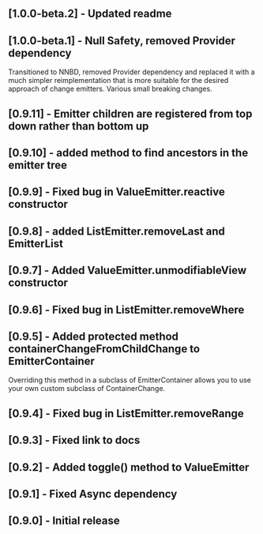 ## [1.0.0-beta.2] - Updated readme

## [1.0.0-beta.1] - Null Safety, removed Provider dependency
Transitioned to NNBD, removed Provider dependency and replaced it with a 
much simpler reimplementation that is more suitable for the desired approach of 
change emitters. Various small breaking changes.

## [0.9.11] - Emitter children are registered from top down rather than bottom up


## [0.9.10] - added method to find ancestors in the emitter tree

## [0.9.9] - Fixed bug in ValueEmitter.reactive constructor

## [0.9.8] - added ListEmitter.removeLast and EmitterList

## [0.9.7] - Added ValueEmitter.unmodifiableView constructor

## [0.9.6] - Fixed bug in ListEmitter.removeWhere

## [0.9.5] - Added protected method containerChangeFromChildChange to EmitterContainer

Overriding this method in a subclass of EmitterContainer allows you to use your own custom
subclass of ContainerChange.

## [0.9.4] - Fixed bug in ListEmitter.removeRange

## [0.9.3] - Fixed link to docs

## [0.9.2] - Added toggle() method to ValueEmitter<bool>

## [0.9.1] - Fixed Async dependency

## [0.9.0] - Initial release


